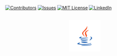 [![Contributors][contributors-shield]][contributors-url]
[![Issues][issues-shield]][issues-url]
[![MIT License][license-shield]][license-url]
[![LinkedIn][linkedin-shield]][linkedin-url]



<!-- PROJECT LOGO -->
<br />
<div align="center">
  <a href="https://github.com/manojkumar-kasiviswanathan/Javabasic">
    <img src="logo.png" alt="Logo" width="100" height="100">
  </a>
</div>

[contributors-shield]: https://img.shields.io/badge/Contributors-1-%3CCOLOR%3E?style=for-the-badge

[contributors-url]: https://github.com/manojkumar-kasiviswanathan/Javabasic/graphs/contributors

[issues-shield]: https://img.shields.io/github/issues/manojkumar-kasiviswanathan/JavaBasic?color=yellow&style=for-the-badge

[issues-url]: https://github.com/manojkumar-kasiviswanathan/Javabasic/issues

[license-shield]: https://img.shields.io/github/license/othneildrew/Best-README-Template.svg?style=for-the-badge

[license-url]: https://github.com/othneildrew/Best-README-Template/blob/master/LICENSE.txt

[linkedin-shield]: https://img.shields.io/badge/-LinkedIn-black.svg?style=for-the-badge&logo=linkedin&colorB=555

[linkedin-url]: https://www.linkedin.com/in/manojkumar-kasiviswanathan-7a8aa973/

